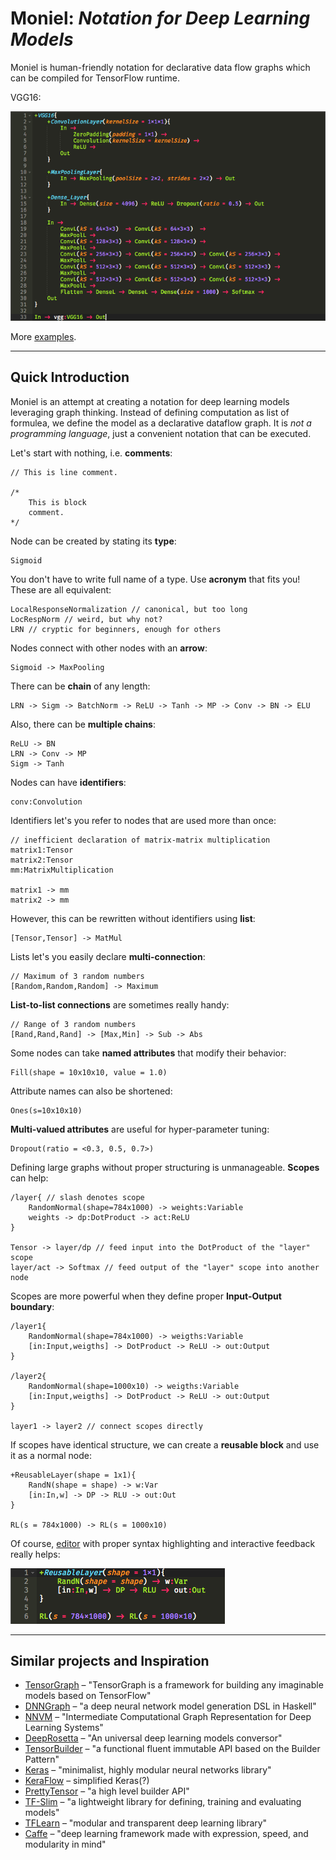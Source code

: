 # Moniel: *Notation for Deep Learning Models*
Moniel is human-friendly notation for declarative data flow graphs which can be compiled for TensorFlow runtime.

VGG16:

![VGG16 written in Moniel](docs/images/VGG16.png)

More [examples](examples).

----------

## Quick Introduction
Moniel is an attempt at creating a notation for deep learning models leveraging graph thinking. Instead of defining computation as list of formulea, we define the model as a declarative dataflow graph. It is *not a programming language*, just a convenient notation that can be executed.

Let's start with nothing, i.e. **comments**:
```
// This is line comment.

/*
	This is block
	comment.
*/
```
Node can be created by stating its **type**:
```
Sigmoid
```
You don't have to write full name of a type. Use **acronym** that fits you! These are all equivalent:
```
LocalResponseNormalization // canonical, but too long
LocRespNorm // weird, but why not?
LRN // cryptic for beginners, enough for others
```
Nodes connect with other nodes with an **arrow**:
```
Sigmoid -> MaxPooling
```
There can be **chain** of any length:
```
LRN -> Sigm -> BatchNorm -> ReLU -> Tanh -> MP -> Conv -> BN -> ELU
```
Also, there can be **multiple chains**:
```
ReLU -> BN
LRN -> Conv -> MP
Sigm -> Tanh
```
Nodes can have **identifiers**:
```
conv:Convolution
```
Identifiers let's you refer to nodes that are used more than once:
```
// inefficient declaration of matrix-matrix multiplication
matrix1:Tensor
matrix2:Tensor
mm:MatrixMultiplication

matrix1 -> mm
matrix2 -> mm
```
However, this can be rewritten without identifiers using **list**:
```
[Tensor,Tensor] -> MatMul
```
Lists let's you easily declare **multi-connection**:
```
// Maximum of 3 random numbers
[Random,Random,Random] -> Maximum
```
**List-to-list connections** are sometimes really handy:
```
// Range of 3 random numbers
[Rand,Rand,Rand] -> [Max,Min] -> Sub -> Abs
```
Some nodes can take **named attributes** that modify their behavior:
```
Fill(shape = 10x10x10, value = 1.0)
```
Attribute names can also be shortened:
```
Ones(s=10x10x10)
```
**Multi-valued attributes** are useful for hyper-parameter tuning:
```
Dropout(ratio = <0.3, 0.5, 0.7>)
```
Defining large graphs without proper structuring is unmanageable. **Scopes** can help:
```
/layer{ // slash denotes scope
	RandomNormal(shape=784x1000) -> weights:Variable
	weights -> dp:DotProduct -> act:ReLU
}

Tensor -> layer/dp // feed input into the DotProduct of the "layer" scope
layer/act -> Softmax // feed output of the "layer" scope into another node
```
Scopes are more powerful when they define proper **Input-Output boundary**:
```
/layer1{
    RandomNormal(shape=784x1000) -> weigths:Variable
    [in:Input,weigths] -> DotProduct -> ReLU -> out:Output
}

/layer2{
    RandomNormal(shape=1000x10) -> weigths:Variable
    [in:Input,weigths] -> DotProduct -> ReLU -> out:Output
}

layer1 -> layer2 // connect scopes directly
```
If scopes have identical structure, we can create a **reusable block** and use it as a normal node:
```
+ReusableLayer(shape = 1x1){
	RandN(shape = shape) -> w:Var
	[in:In,w] -> DP -> RLU -> out:Out
}

RL(s = 784x1000) -> RL(s = 1000x10)
```
Of course, [editor](https://www.youtube.com/watch?v=zVZqHHNQ50c) with proper syntax highlighting and interactive feedback really helps:

![Syntax highlightning helps](docs/images/ReusableLayer.png)

----------

## Similar projects and Inspiration
- [TensorGraph](https://github.com/hycis/TensorGraph) – "TensorGraph is a framework for building any imaginable models based on TensorFlow"
- [DNNGraph](https://github.com/ajtulloch/dnngraph) – "a deep neural network model generation DSL in Haskell"
- [NNVM](https://github.com/dmlc/nnvm) – "Intermediate Computational Graph Representation for Deep Learning Systems"
- [DeepRosetta](https://github.com/edgarriba/DeepRosetta) – "An universal deep learning models conversor"
- [TensorBuilder](https://cgarciae.github.io/tensorbuilder/) – "a functional fluent immutable API based on the Builder Pattern"
- [Keras](https://keras.io/) – "minimalist, highly modular neural networks library"
- [KeraFlow](https://github.com/ipod825/keraflow) – simplified Keras(?)
- [PrettyTensor](https://github.com/google/prettytensor) – "a high level builder API"
- [TF-Slim](https://github.com/tensorflow/models/blob/master/inception/inception/slim/README.md) – "a lightweight library for defining, training and evaluating models"
- [TFLearn](http://tflearn.org/) – "modular and transparent deep learning library"
- [Caffe](https://github.com/BVLC/caffe) – "deep learning framework made with expression, speed, and modularity in mind"
